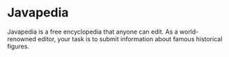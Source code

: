 # Javapedia
Javapedia is a free encyclopedia that anyone can edit. As a world-renowned editor, your task is to submit information about famous historical figures.
